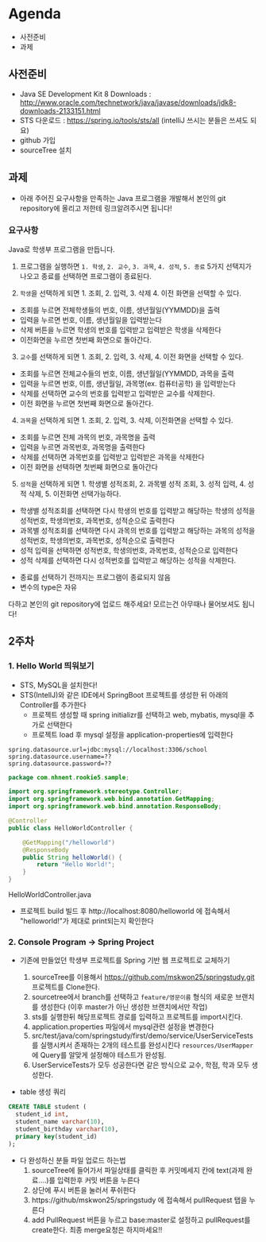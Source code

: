 ﻿

# Agenda
* 사전준비
* 과제

## 사전준비

* Java SE Development Kit 8 Downloads : http://www.oracle.com/technetwork/java/javase/downloads/jdk8-downloads-2133151.html
* STS 다운로드 : https://spring.io/tools/sts/all
(intelliJ 쓰시는 분들은 쓰셔도 되요)
* github 가입
* sourceTree 설치

## 과제
* 아래 주어진 요구사항을 만족하는 Java 프로그램을 개발해서 본인의 git repository에 올리고 저한테 링크알려주시면 됩니다!

### 요구사항
Java로 학생부 프로그램을 만듭니다.

1. 프로그램을 실행하면 `1. 학생`, `2. 교수`, `3. 과목`, `4. 성적`, `5. 종료` 5가지 선택지가 나오고 종료를 선택하면 프로그램이 종료된다.

2. `학생`을 선택하게 되면 1. 조회, 2. 입력, 3. 삭제 4. 이전 화면을 선택할 수 있다.

  - 조회를 누르면 전체학생들의 번호, 이름, 생년월일(YYMMDD)을 출력
  - 입력을 누르면 번호, 이름, 생년월일을 입력받는다
  - 삭제 버튼을 누르면 학생의 번호를 입력받고 입력받은 학생을 삭제한다
  - 이전화면을 누르면 첫번째 화면으로 돌아간다.

3. `교수`를 선택하게 되면 1. 조회, 2. 입력, 3. 삭제, 4. 이전 화면을 선택할 수 있다.

  - 조회를 누르면 전체교수들의 번호, 이름, 생년월일(YYMMDD, 과목을 출력
  - 입력을 누르면 번호, 이름, 생년월일, 과목명(ex. 컴퓨터공학) 을 입력받는다
  - 삭제를 선택하면 교수의 번호를 입력받고 입력받은 교수를 삭제한다.
  - 이전 화면을 누르면 첫번째 화면으로 돌아간다.

4. `과목`을 선택하게 되면 1. 조회, 2. 입력, 3. 삭제, 이전화면을 선택할 수 있다.

  - 조회를 누르면 전체 과목의 번호, 과목명을 출력
  - 입력을 누르면 과목번호, 과목명을 출력한다
  - 삭제를 선택하면 과목번호를 입력받고 입력받은 과목을 삭제한다
  - 이전 화면을 선택하면 첫번째 화면으로 돌아간다

5. `성적`을 선택하게 되면 1. 학생별 성적조회, 2. 과목별 성적 조회, 3. 성적 입력, 4. 성적 삭제, 5. 이전화면 선택가능하다.

  - 학생별 성적조회를 선택하면 다시 학생의 번호를 입력받고 해당하는 학생의 성적을 성적번호, 학생의번호, 과목번호, 성적순으로 출력한다
  - 과목별 성적조회를 선택하면 다시 과목의 번호를 입력받고 해당하는 과목의 성적을 성적번호, 학생의번호, 과목번호, 성적순으로 출력한다
  - 성적 입력을 선택하면 성적번호, 학생의번호, 과목번호, 성적순으로 입력한다
  - 성적 삭제를 선택하면 다시 성적번호를 입력받고 해당하는 성적을 삭제한다.

* 종료를 선택하기 전까지는 프로그램이 종료되지 않음
* 변수의 type은 자유

다하고 본인의 git repository에 업로드 해주세요!
모르는건 아무때나 물어보셔도 됩니다!

## 2주차

### 1. Hello World 띄워보기
* STS, MySQL을 설치한다!
* STS(IntellJ)와 같은 IDE에서 SpringBoot 프로젝트를 생성한 뒤 아래의 Controller를 추가한다
  - 프로젝트 생성할 때 spring initializr를 선택하고 web, mybatis, mysql을 추가로 선택한다
  - 프로젝트 load 후 mysql 설정을 application-properties에 입력한다

```
spring.datasource.url=jdbc:mysql://localhost:3306/school
spring.datasource.username=??
spring.datasource.password=??
```


```java
package com.nhnent.rookie5.sample;

import org.springframework.stereotype.Controller;
import org.springframework.web.bind.annotation.GetMapping;
import org.springframework.web.bind.annotation.ResponseBody;

@Controller
public class HelloWorldController {

    @GetMapping("/helloworld")
    @ResponseBody
    public String helloWorld() {
        return "Hello World!";
    }
}
```

HelloWorldController.java

* 프로젝트 build 빌드 후 http://localhost:8080/helloworld 에 접속해서 "helloworld!"가 제대로 print되는지 확인한다

### 2. Console Program -> Spring Project
* 기존에 만들었던 학생부 프로젝트를 Spring 기반 웹 프로젝트로 교체하기
  1. sourceTree를 이용해서 https://github.com/mskwon25/springstudy.git 프로젝트를 Clone한다.
  2. sourcetree에서 branch를 선택하고 `feature/영문이름` 형식의 새로운 브랜치를 생성한다
  (이후 master가 아닌 생성한 브랜치에서만 작업)
  3. sts를 실행한뒤 해당프로젝트 경로를 입력하고 프로젝트를 import시킨다.
  4. application.properties 파일에서 mysql관련 설정을 변경한다
  5. src/test/java/com/springstudy/first/demo/service/UserServiceTests를 실행시켜서 존재하는 2개의 테스트를 완성시킨다
  `resources/UserMapper`에 Query를 알맞게 설정해야 테스트가 완성됨.
  6. UserServiceTests가 모두 성공한다면 같은 방식으로 교수, 학점, 학과 모두 생성한다.


* table 생성 쿼리
```sql
CREATE TABLE student (
  student_id int,
  student_name varchar(10),
  student_birthday varchar(10),
  primary key(student_id)
);
```

* 다 완성하신 분들 파일 업로드 하는법
  1. sourceTree에 들어가서 파일상태를 클릭한 후 커밋메세지 칸에
  text(과제 완료....)를 입력한후 커밋 버튼을 누른다
  2. 상단에 푸시 버튼을 눌러서 푸쉬한다
  3. https://github/mskwon25/springstudy 에 접속해서 pullRequest 탭을 누른다
  4. add PullRequest 버튼을 누르고 base:master로 설정하고 pullRequest를 create한다. 최종 merge요청은 하지마세요!!
